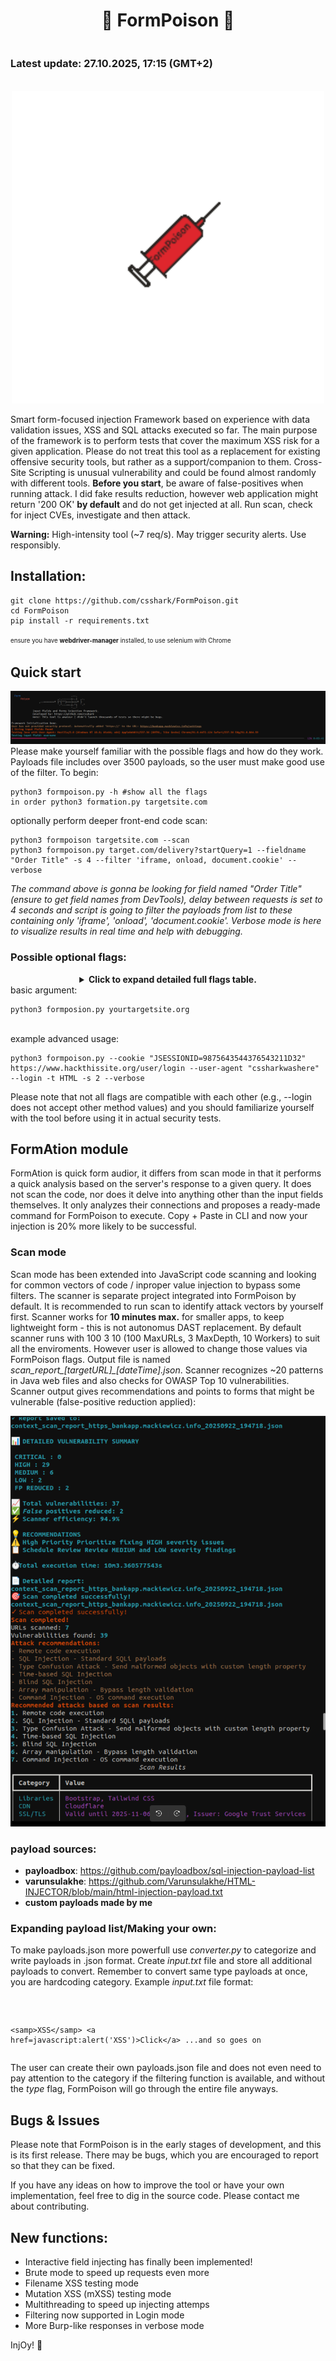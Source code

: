 #  <div align ="center">💉 FormPoison 💉</div><p><sub><sup><sub>Latest update: 27.10.2025, 17:15 (GMT+2)</sub></sup></sub></p>



<p align="center">
  <img src="formpoison-logo.gif" width=500/>
</p>

Smart form-focused injection Framework based on experience with data validation issues, XSS and SQL attacks executed so far.
The main purpose of the framework is to perform tests that cover the maximum XSS risk for a given application. Please do not treat this tool as a replacement for existing offensive security tools, but rather as a support/companion to them. Cross-Site Scripting is unusual vulnerability and could be found almost randomly with different tools. <b>Before you start</b>, be aware of false-positives when running attack. I did fake results reduction, however web application might return '200 OK' <b>by default</b> and do not get injected at all. Run scan, check for inject CVEs, investigate and then attack. <p><b>Warning:</b> High-intensity tool (~7 req/s). May trigger security alerts. Use responsibly.</p>

## Installation:
<pre><code>git clone https://github.com/csshark/FormPoison.git
cd FormPoison
pip install -r requirements.txt </code></pre>

<sup><sub>ensure you have <b>webdriver-manager</b> installed, to use selenium with Chrome</sub></sup>

## Quick start 
![running inject scans](scan.png)
Please make yourself familiar with the possible flags and how do they work. Payloads file includes over 3500 payloads, so the user must make good use of the filter. 
To begin:<pre><code>python3 formpoison.py -h #show all the flags in order
python3 formation.py targetsite.com</pre></code>
optionally perform deeper front-end code scan:
<pre><code>python3 formpoison targetsite.com --scan
python3 formpoison.py target.com/delivery?startQuery=1 --fieldname "Order Title" -s 4 --filter 'iframe, onload, document.cookie' --verbose</pre></code>
*The command above is gonna be looking for field named "Order Title" (ensure to get field names from DevTools), delay between requests is set to 4 seconds and script is going to filter the payloads from list to these containing only 'iframe', 'onload', 'document.cookie'. Verbose mode is here to visualize results in real time and help with debugging.* 

### Possible optional flags: 
<div align ="center">
  <details><summary><b>Click to expand detailed full flags table.</b></summary>
    
|    flag    | function | type & value(s) | 
| -------- | ------- | ------- | 
| -h --help  | display help message | None |
| -t --threat | select threat type | String: Java, SQL, HTML | 
| --filter | filter payloads by user-defined pattern | String, example: 'xss, script, DROP' |
| --fieldname | specify a fieldname to target directly | String, example: Second Name | 
| --filemode | filename injection mode | None | 
| -p --payloads | select path to your custom payloads file if necessary | String: /home/user/payloads-folder/payloads.json |
| --cookies | specify user cookie ex. for testing endpoints that require authorization | String, example: 'key1=value1; key2=value2' |
| -ua --user-agent | Specify User-Agent or type *random* for shuffling | String, example: "Mozilla/5.0 (Windows NT 10.0; Win64; x64) AppleWebKit/537.36 (KHTML,like Gecko) Chrome/120.0.0.0 Safari/537.36" |
| -v --verbose | enable verbose mode, highly recommended for debugging | None | 
| --verbose-all | advanced output with response body | None |
| --login | enter login+password mode only testing | None |
| --mXSS | Mutation XSS injections only | None | 
| --brute | <b>Maximum<b> requests speed, might overload target | None OR additional flags | 
| --concurrent | Max concurrent requests for --brute | int: 10-500 (default: 50) | 
| --timeout | Request timeout in seconds for --brute | int: 3-60 (default: 15) | 
| --batch-size | Requests per batch for --brute | int: 10-1000 (default: 100) | 
| --batch-delay | Delay between batches in seconds for --brute | Delay between batches in seconds | int: 0-10 (default: 1) | 
| --retries | Max retries on failure for --brute | int: 1-5 (default: 2) |
| --ssl-cert | use ssl certificate file | String: /home/user/certs/cert.pem | 
| --ssl-key | use ssl private key | String: /home/user/certs/key.pem |
| --ssl-verify | verify ssl certificate | bool: None |
| --proxy | specify proxy for authentication | String, example: http://login:password@proxy.com:8080/ | 
| --method | select request method to force web app confusion | String: GET, POST, PUT, DELETE |  
| -s --seconds | delay between requests to aviod blacklisting | 0-2147483647 (int range but > 0) | 
| --interactive | interactive field injecting mode, user will be asked about every field | String | 
| --scan | deep scan for .js code and overall web audit | None |
| --max-urls | specify max urls to scan | int range | 
| --max-depth | specify max scan depth | int range | 
| --max-workers | specify number of workers for scanning | int range |
| --waf-bypass | load CDN/WAF evasion payloads | None | 
| --csp-bypass | load CSP bypass payloads | None | 
| --sanitizer-bypass | load HTML sanitizer bypass payloads vs modern JS frameworks (and WordPress) | None | 
| --encoder-bypass | load payloads vs common CMS/frameworks (WordPress, PHP, Python, ASP.NET) | None | 
| --encoding-confusion | load encoding confusion payloads (for GET forms and ASP.NET applications) | None | 
| --size-overflow | load payloads that can lead to overflow or out of bounds | None | 

  </details>
</div>
basic argument: <pre><code>python3 formposion.py yourtargetsite.org</pre></code> <br>
example advanced usage: <pre><code>python3 formpoison.py --cookie "JSESSIONID=9875643544376543211D32" https://www.hackthissite.org/user/login --user-agent "cssharkwashere" --login -t HTML -s 2 --verbose</code></pre>

Please note that not all flags are compatible with each other (e.g., --login does not accept other method values) and you should familiarize yourself with the tool before using it in actual security tests. 

## FormAtion module 
FormAtion is quick form audior, it differs from scan mode in that it performs a quick analysis based on the server's response to a given query. It does not scan the code, nor does it delve into anything other than the input fields themselves. It only analyzes their connections and proposes a ready-made command for FormPoison to execute. Copy + Paste in CLI and now your injection is 20% more likely to be successful.

### Scan mode
Scan mode has been extended into JavaScript code scanning and looking for common vectors of code / inproper value injection to bypass some filters. The scanner is separate project integrated into FormPoison by default. It is recommended to run scan to identify attack vectors by yourself first. Scanner works for <b>10 minutes max.</b> for smaller apps, to keep lightweight form - this is not autonomus DAST replacement. By default scanner runs with 100 3 10 (100 MaxURLs, 3 MaxDepth, 10 Workers) to suit all the enviroments. However user is allowed to change those values via FormPoison flags. Output file is named *scan_report_[targetURL]_[dateTime].json*. Scanner recognizes ~20 patterns in Java web files and also checks for OWASP Top 10 vulnerabilities. Scanner output gives recommendations and points to forms that might be vulnerable (false-positive reduction applied): <div align ="center">![Scanning](scan-output-example.png)</div>


### payload sources:
- **payloadbox**: https://github.com/payloadbox/sql-injection-payload-list
- **varunsulakhe**: https://github.com/Varunsulakhe/HTML-INJECTOR/blob/main/html-injection-payload.txt
- **custom payloads made by me**

### Expanding payload list/Making your own:
To make payloads.json more powerfull use *converter.py* to categorize and write payloads in .json format. Create *input.txt* file and store all additional payloads to convert. Remember to convert same type payloads at once, you are hardcoding category.
Example *input.txt* file format:
<pre><code><script>alert('XSS')</script>
  \<samp>XSS\</samp>
  <a href=javascript:alert('XSS')>Click\</a>
    ...and so goes on
</code></pre>
The user can create their own payloads.json file and does not even need to pay attention to the category if the filtering function is available, and without the *type* flag, FormPoison will go through the entire file anyways.

## Bugs & Issues 
Please note that FormPoison is in the early stages of development, and this is its first release. There may be bugs, which you are encouraged to report so that they can be fixed. 

If you have any ideas on how to improve the tool or have your own implementation, feel free to dig in the source code. Please contact me about contributing.

## New functions: 
<ul>
  <li>Interactive field injecting has finally been implemented!</li>
  <li>Brute mode to speed up requests even more</li>
  <li>Filename XSS testing mode</li>
  <li>Mutation XSS (mXSS) testing mode</li>
  <li>Multithreading to speed up injecting attemps</li>
  <li>Filtering now supported in Login mode</li>
  <li>More Burp-like responses in verbose mode</li>
</ul>

InjOy! 💉
